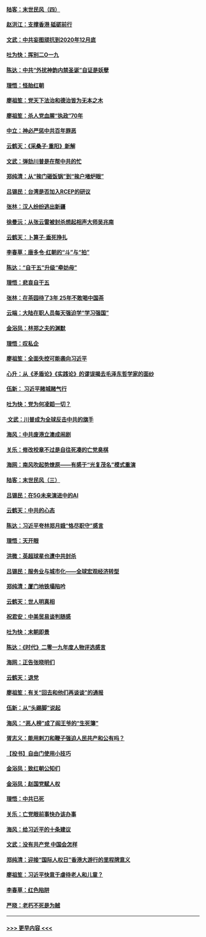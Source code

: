 #### [陆客：末世民风（四）](../pages/nsc993/n11749203.md?t=12281122) 
#### [赵洪江：支撑香港 砥砺前行](../pages/nsc993/n11748482.md?t=12281122) 
#### [文武：中共妄图顽抗到2020年12月底](../pages/nsc993/n11748446.md?t=12281122) 
#### [吐为快：挥别二O一九](../pages/nsc993/n11748411.md?t=12281122) 
#### [陈达：中共“外扰神韵内禁圣诞”自证是妖孽](../pages/nsc993/n11748226.md?t=12281122) 
#### [理悟：怪胎红朝](../pages/nsc993/n11748206.md?t=12281122) 
#### [廖祖笙：党天下法治和德治皆为无本之木](../pages/nsc993/n11748135.md?t=12281122) 
#### [廖祖笙：杀人党血腥“执政”70年](../pages/nsc993/n11745144.md?t=12281122) 
#### [中立：神必严惩中共百年罪恶](../pages/nsc993/n11744970.md?t=12281122) 
#### [云鹤天：《采桑子‧重阳》新解](../pages/nsc993/n11744948.md?t=12281122) 
#### [文武：弹劾川普是在帮中共的忙](../pages/nsc993/n11744758.md?t=12281122) 
#### [郑纯清：从“挨门砸饭锅”到“挨户堵炉眼”](../pages/nsc993/n11744745.md?t=12281122) 
#### [吕锡民：台湾是否加入RCEP的研议](../pages/nsc993/n11744701.md?t=12281122) 
#### [张林：汉人纷纷逃出新疆](../pages/nsc993/n11743530.md?t=12281122) 
#### [徐曼沅：从张云雷被封杀想起相声大师吴兆南](../pages/nsc993/n11741816.md?t=12281122) 
#### [云鹤天：卜算子‧垂死挣扎](../pages/nsc993/n11739956.md?t=12281122) 
#### [李春草：唐多令‧红朝的“斗”与“拍”](../pages/nsc993/n11739830.md?t=12281122) 
#### [陈达：“自干五”升级“牵妨母”](../pages/nsc993/n11739724.md?t=12281122) 
#### [理悟：悲哀自干五](../pages/nsc993/n11739547.md?t=12281122) 
#### [张林：在茶园待了3年 25年不敢喝中国茶](../pages/nsc993/n11739240.md?t=12281122) 
#### [云端：大陆在职人员每天强迫学“学习强国”](../pages/nsc993/n11738735.md?t=12281122) 
#### [金浴凤：林郑之夫的渊默](../pages/nsc993/n11737735.md?t=12281122) 
#### [理悟：叹私企](../pages/nsc993/n11737715.md?t=12281122) 
#### [廖祖笙：全面失控可能袭向习近平](../pages/nsc993/n11737704.md?t=12281122) 
#### [心升：从《矛盾论》《实践论》的谬误揭去毛泽东哲学家的面纱](../pages/nsc993/n11736962.md?t=12281122) 
#### [伍新： 习近平赌城赌气行](../pages/nsc993/n11736929.md?t=12281122) 
#### [吐为快：党为何凌蹈一切？](../pages/nsc993/n11736915.md?t=12281122) 
#### [ 文武：川普成为全球反击中共的旗手](../pages/nsc993/n11736882.md?t=12281122) 
#### [海风：中共废港立澳成闹剧](../pages/nsc993/n11735857.md?t=12281122) 
#### [关乐：修改校章不过是自往死凑的亡党臭棋](../pages/nsc993/n11735097.md?t=12281122) 
#### [海网：南风吹起势燎原——有感于“光复茂名”模式重演](../pages/nsc993/n11732308.md?t=12281122) 
#### [陆客：末世民风（三）](../pages/nsc993/n11732211.md?t=12281122) 
#### [吕锡民：在5G未来演进中的AI](../pages/nsc993/n11730010.md?t=12281122) 
#### [云鹤天：中共的心态](../pages/nsc993/n11729906.md?t=12281122) 
#### [陈达：习近平夸林郑月娥“恪尽职守”感言](../pages/nsc993/n11729881.md?t=12281122) 
#### [理悟：天开眼](../pages/nsc993/n11729699.md?t=12281122) 
#### [洪微：英超球星也遭中共封杀](../pages/nsc993/n11727243.md?t=12281122) 
#### [吕锡民：服务业与城市化——全球宏观经济转型](../pages/nsc993/n11725845.md?t=12281122) 
#### [郑纯清：厦门地铁塌陷吟](../pages/nsc993/n11725813.md?t=12281122) 
#### [云鹤天：世人明真相](../pages/nsc993/n11725621.md?t=12281122) 
#### [祝君安：中美贸易谈判随感](../pages/nsc993/n11725609.md?t=12281122) 
#### [吐为快：末朝即景](../pages/nsc993/n11723365.md?t=12281122) 
#### [陈达：《时代》二零一九年度人物评选感言](../pages/nsc993/n11723337.md?t=12281122) 
#### [海网：正告张晓明们](../pages/nsc993/n11723228.md?t=12281122) 
#### [云鹤天：退党](../pages/nsc993/n11723056.md?t=12281122) 
#### [廖祖笙：有关“回去和他们再谈谈”的通报](../pages/nsc993/n11722442.md?t=12281122) 
#### [伍新：从“头踢脚”说起](../pages/nsc993/n11722429.md?t=12281122) 
#### [海风：“恶人榜”成了阎王爷的“生死簿”](../pages/nsc993/n11722272.md?t=12281122) 
#### [胥志义：能用剌刀和鞭子强迫人民共产和公有吗？](../pages/nsc993/n11720569.md?t=12281122) 
#### [【投书】自由门使用小技巧](../pages/nsc993/n11720180.md?t=12281122) 
#### [金浴凤：致红朝公知们](../pages/nsc993/n11720563.md?t=12281122) 
#### [金浴凤：赵国党赋人权](../pages/nsc993/n11720533.md?t=12281122) 
#### [理悟：中共已死](../pages/nsc993/n11720233.md?t=12281122) 
#### [关乐：亡党眼前事快办该办事](../pages/nsc993/n11719160.md?t=12281122) 
#### [海风：给习近平的十条建议](../pages/nsc993/n11717616.md?t=12281122) 
#### [文武：没有共产党 中国会怎样](../pages/nsc993/n11717584.md?t=12281122) 
#### [郑纯清：迎接“国际人权日”香港大游行的里程牌意义](../pages/nsc993/n11717417.md?t=12281122) 
#### [廖祖笙：习近平快意于虐待老人和儿童？](../pages/nsc993/n11715313.md?t=12281122) 
#### [李春草：红色陷阱](../pages/nsc993/n11715029.md?t=12281122) 
#### [严晓：老朽不死是为贼](../pages/nsc993/n11712910.md?t=12281122) 

----
#### [ >>> 更早内容 <<< ](../indexes/nsc993-earlier.md)
